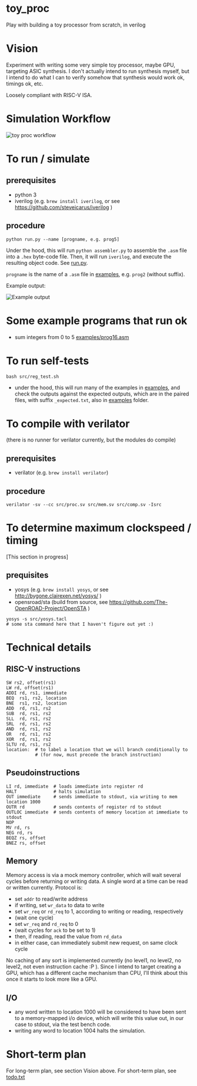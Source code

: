 # toy_proc
Play with building a toy processor from scratch, in verilog

# Vision

Experiment with writing some very simple toy processor, maybe GPU, targeting ASIC synthesis. I don't actually intend to run synthesis myself, but I intend to do what I can to verify somehow that synthesis would work ok, timings ok, etc.

Loosely compliant with RISC-V ISA.

# Simulation Workflow

![toy proc workflow](https://raw.githubusercontent.com/hughperkins/toy_proc/main/img/toy_proc_workflow.png)

# To run / simulate

## prerequisites

- python 3
- iverilog (e.g. `brew install iverilog`, or see https://github.com/steveicarus/iverilog )

## procedure

```
python run.py --name [progname, e.g. prog5]
```

Under the hood, this will run `python assembler.py` to assemble the `.asm` file into a `.hex` byte-code file. Then, it will run `iverilog`, and execute the resulting object code. See [run.py](https://github.com/hughperkins/toy_proc/blob/main/run.py).

`progname` is the name of a `.asm` file in [examples](examples), e.g. `prog2` (without suffix).

Example output:

![Example output](https://raw.githubusercontent.com/hughperkins/toy_proc/main/img/example_output.png)

# Some example programs that run ok

- sum integers from 0 to 5 [examples/prog16.asm](examples/prog16.asm)

# To run self-tests

```
bash src/reg_test.sh
```

- under the hood, this will run many of the examples in [examples](examples), and check the outputs against the expected outputs, which are in the paired files, with suffix `_expected.txt`, also in [examples](examples) folder.

# To compile with verilator

(there is no runner for verilator currently, but the modules do compile)

## prerequisites

- verilator (e.g. `brew install verilator`)

## procedure

```
verilator -sv --cc src/proc.sv src/mem.sv src/comp.sv -Isrc
```

# To determine maximum clockspeed / timing

[This section in progress]

## prequisites

- yosys (e.g. `brew install yosys`, or see http://bygone.clairexen.net/yosys/ )
- opensroad/sta (build from source, see https://github.com/The-OpenROAD-Project/OpenSTA )

```
yosys -s src/yosys.tacl
# some sta command here that I haven't figure out yet :)
```

# Technical details

## RISC-V instructions

```
SW rs2, offset(rs1)
LW rd, offset(rs1)
ADDI rd, rs1, immediate
BEQ  rs1, rs2, location
BNE  rs1, rs2, location
ADD  rd, rs1, rs2
SUB  rd, rs1, rs2
SLL  rd, rs1, rs2
SRL  rd, rs1, rs2
AND  rd, rs1, rs2
OR   rd, rs1, rs2
XOR  rd, rs1, rs2
SLTU rd, rs1, rs2
location:  # to label a location that we will branch conditionally to
           # (for now, must precede the branch instruction)
```

## Pseudoinstructions

```
LI rd, immediate  # loads immediate into register rd
HALT              # halts simulation
OUT immediate     # sends immediate to stdout, via writing to mem location 1000
OUTR rd           # sends contents of register rd to stdout
OUTLOC immediate  # sends contents of memory location at immediate to stdout
NOP
MV rd, rs
NEG rd, rs
BEQZ rs, offset
BNEZ rs, offset
```

## Memory

Memory access is via a mock memory controller, which will wait several cycles before returning or writing data. A single word at a time can be read or written currently. Protocol is:

- set `addr` to read/write address
- if writing, set `wr_data` to data to write
- set `wr_req` or `rd_req` to 1, according to writing or reading, respectively
- (wait one cycle)
- set `wr_req` and `rd_req` to 0
- (wait cycles for `ack` to be set to 1)
- then, if reading, read the value from `rd_data`
- in either case, can immediately submit new request, on same clock cycle

No caching of any sort is implemented currently (no level1, no level2, no level2, not even instruction cache :P ). Since I intend to target creating a GPU, which has a different cache mechanism than CPU, I'll think about this once it starts to look more like a GPU.

## I/O

- any word written to location 1000 will be considered to have been sent to a memory-mapped i/o device, which will write this value out, in our case to stdout, via the test bench code.
- writing any word to location 1004 halts the simulation.

# Short-term plan

For long-term plan, see section Vision above. For short-term plan, see [todo.txt](docs/todo.txt)
